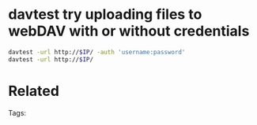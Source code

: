 # davtest try uploading files to webDAV with or without credentials
```bash
davtest -url http://$IP/ -auth 'username:password'
davtest -url http://$IP/
```

# Related


Tags:

    
